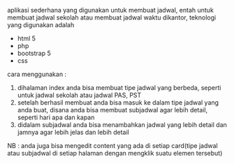 <!-- Schedule apps -->

aplikasi sederhana yang digunakan untuk membuat jadwal, entah untuk membuat jadwal sekolah atau membuat jadwal waktu dikantor, teknologi yang digunakan adalah

- html 5
- php
- bootstrap 5
- css

cara menggunakan :

1. dihalaman index anda bisa membuat tipe jadwal yang berbeda, seperti untuk jadwal sekolah atau jadwal PAS, PST
2. setelah berhasil membuat anda bisa masuk ke dalam tipe jadwal yang anda buat, disana anda bisa membuat subjadwal agar lebih detail, seperti hari apa dan kapan
3. didalam subjadwal anda bisa menambahkan jadwal yang lebih detail dan jamnya agar lebih jelas dan lebih detail

NB : anda juga bisa mengedit content yang ada di setiap card(tipe jadwal atau subjadwal di setiap halaman dengan mengklik suatu elemen tersebut)

<!-- selamat mencoba -->
